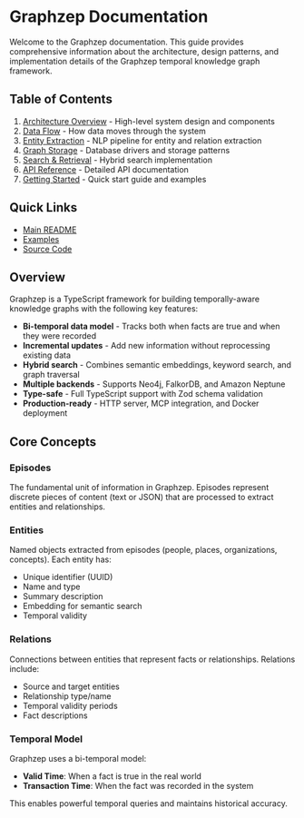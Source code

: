 # Graphzep Documentation

Welcome to the Graphzep documentation. This guide provides comprehensive information about the architecture, design patterns, and implementation details of the Graphzep temporal knowledge graph framework.

## Table of Contents

1. [Architecture Overview](./architecture.md) - High-level system design and components
2. [Data Flow](./data-flow.md) - How data moves through the system
3. [Entity Extraction](./entity-extraction.md) - NLP pipeline for entity and relation extraction
4. [Graph Storage](./graph-storage.md) - Database drivers and storage patterns
5. [Search & Retrieval](./search-retrieval.md) - Hybrid search implementation
6. [API Reference](./api-reference.md) - Detailed API documentation
7. [Getting Started](./getting-started.md) - Quick start guide and examples

## Quick Links

- [Main README](../README.md)
- [Examples](../examples/)
- [Source Code](../src/)

## Overview

Graphzep is a TypeScript framework for building temporally-aware knowledge graphs with the following key features:

- **Bi-temporal data model** - Tracks both when facts are true and when they were recorded
- **Incremental updates** - Add new information without reprocessing existing data
- **Hybrid search** - Combines semantic embeddings, keyword search, and graph traversal
- **Multiple backends** - Supports Neo4j, FalkorDB, and Amazon Neptune
- **Type-safe** - Full TypeScript support with Zod schema validation
- **Production-ready** - HTTP server, MCP integration, and Docker deployment

## Core Concepts

### Episodes
The fundamental unit of information in Graphzep. Episodes represent discrete pieces of content (text or JSON) that are processed to extract entities and relationships.

### Entities
Named objects extracted from episodes (people, places, organizations, concepts). Each entity has:
- Unique identifier (UUID)
- Name and type
- Summary description
- Embedding for semantic search
- Temporal validity

### Relations
Connections between entities that represent facts or relationships. Relations include:
- Source and target entities
- Relationship type/name
- Temporal validity periods
- Fact descriptions

### Temporal Model
Graphzep uses a bi-temporal model:
- **Valid Time**: When a fact is true in the real world
- **Transaction Time**: When the fact was recorded in the system

This enables powerful temporal queries and maintains historical accuracy.